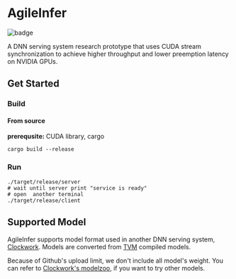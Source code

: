 # AgileInfer

![badge](https://github.com/t0037799/AgileInfer/actions/workflows/ci.yaml/badge.svg)

A DNN serving system research prototype that uses CUDA stream synchronization to achieve higher throughput and lower preemption latency on NVIDIA GPUs.

## Get Started

### Build

#### From source

**prerequsite:** CUDA library, cargo

```
cargo build --release
```

### Run

```
./target/release/server
# wait until server print "service is ready"
# open  another terminal
./target/release/client
```


## Supported Model

AgileInfer supports model format used in another DNN serving system, [Clockwork](https://gitlab.mpi-sws.org/cld/ml/clockwork).
Models are converted from [TVM](https://github.com/apache/tvm) compiled models.

Because of Github's upload limit, we don't include all model's weight.
You can refer to [Clockwork's modelzoo](https://gitlab.mpi-sws.org/cld/ml/clockwork-modelzoo-volta), if you want to try other models.
